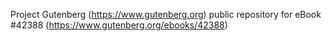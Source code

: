 Project Gutenberg (https://www.gutenberg.org) public repository for eBook #42388 (https://www.gutenberg.org/ebooks/42388)
